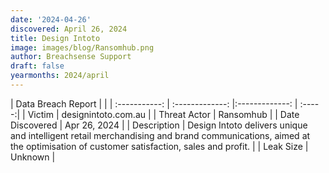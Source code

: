 ```yaml
---
date: '2024-04-26'
discovered: April 26, 2024
title: Design Intoto
image: images/blog/Ransomhub.png
author: Breachsense Support
draft: false
yearmonths: 2024/april
---
```


| Data Breach Report           |              | 
| :-----------: | :-------------:     |:-------------:    | :-----:|
| Victim      | designintoto.com.au      | 
| Threat Actor      | Ransomhub      | 
| Date Discovered      | Apr 26, 2024      | 
| Description      | Design Intoto delivers unique and intelligent retail merchandising and brand communications, aimed at the optimisation of customer satisfaction, sales and profit.      | 
| Leak Size      | Unknown      | 
